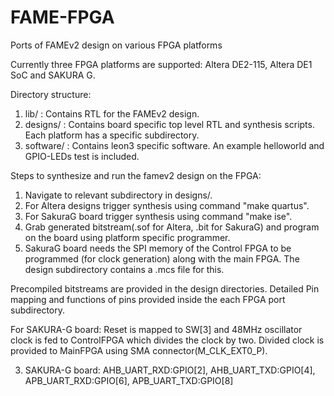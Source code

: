 # FAME-FPGA
Ports of FAMEv2 design on various FPGA platforms

Currently three FPGA platforms are supported: Altera DE2-115, Altera DE1 SoC and SAKURA G.

Directory structure:
1. lib/ : Contains RTL for the FAMEv2 design.
2. designs/ : Contains board specific top level RTL and synthesis scripts. Each platform has a specific subdirectory.
3. software/ : Contains leon3 specific software. An example helloworld and GPIO-LEDs test is included.

Steps to synthesize and run the famev2 design on the FPGA:
1. Navigate to relevant subdirectory in designs/.
2. For Altera designs trigger synthesis using command "make quartus".
3. For SakuraG board trigger synthesis using command "make ise".
4. Grab generated bitstream(.sof for Altera, .bit for SakuraG) and program on the board using platform specific programmer.
5. SakuraG board needs the SPI memory of the Control FPGA to be programmed (for clock generation) along with the main FPGA. The design subdirectory contains a .mcs file for this.

Precompiled bitstreams are provided in the design directories.
Detailed Pin mapping and functions of pins provided inside the each FPGA port subdirectory. 



For SAKURA-G board: Reset is mapped to SW[3] and 48MHz oscillator clock is fed to ControlFPGA which divides the clock by two. Divided clock is provided to MainFPGA using SMA connector(M_CLK_EXT0_P).



3. SAKURA-G board: AHB_UART_RXD:GPIO[2], AHB_UART_TXD:GPIO[4], APB_UART_RXD:GPIO[6], APB_UART_TXD:GPIO[8]

